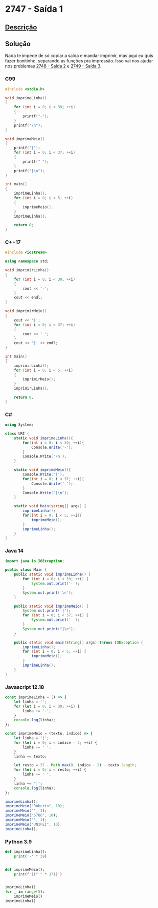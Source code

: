 # 2747 - Saída 1

## [Descrição](https://www.beecrowd.com.br/judge/pt/problems/view/2747)

## Solução

Nada te impede de só copiar a saída e mandar imprimir, mas aqui eu quis fazer bonitinho, separando as funções pra impressão. Isso vai nos ajudar nos problemas [2748 - Saída 2](../2748/README.md) e [2749 - Saída 3](../2749/README.md).

### C99

```c
#include <stdio.h>

void imprimeLinha()
{
    for (int i = 0; i < 39; ++i)
    {
        printf("-");
    }
    printf("\n");
}

void imprimeMeio()
{
    printf("|");
    for (int i = 0; i < 37; ++i)
    {
        printf(" ");
    }
    printf("|\n");
}

int main()
{
    imprimeLinha();
    for (int i = 0; i < 5; ++i)
    {
        imprimeMeio();
    }
    imprimeLinha();

    return 0;
}
```

### C++17

```cpp
#include <iostream>

using namespace std;

void imprimirLinha()
{
    for (int i = 0; i < 39; ++i)
    {
        cout << '-';
    }
    cout << endl;
}

void imprimirMeio()
{
    cout << '|';
    for (int i = 0; i < 37; ++i)
    {
        cout << ' ';
    }
    cout << '|' << endl;
}

int main()
{
    imprimirLinha();
    for (int i = 0; i < 5; ++i)
    {
        imprimirMeio();
    }
    imprimirLinha();

    return 0;
}
```

### C#

```cs
using System;

class URI {
    static void imprimeLinha(){
        for(int i = 0; i < 39; ++i){
            Console.Write('-');
        }
        Console.Write('\n');
    }

    static void imprimeMeio(){
        Console.Write('|');
        for(int i = 0; i < 37; ++i){
            Console.Write(' ');
        }
        Console.Write("|\n");
    }

    static void Main(string[] args) {
        imprimeLinha();
        for(int i = 0; i < 5; ++i){
            imprimeMeio();
        }
        imprimeLinha();
    }
}
```

### Java 14

```java
import java.io.IOException;

public class Main {
    public static void imprimeLinha() {
        for (int i = 0; i < 39; ++i) {
            System.out.print('-');
        }
        System.out.print('\n');
    }

    public static void imprimeMeio() {
        System.out.print('|');
        for (int i = 0; i < 37; ++i) {
            System.out.print(' ');
        }
        System.out.print("|\n");
    }

    public static void main(String[] args) throws IOException {
        imprimeLinha();
        for (int i = 0; i < 5; ++i) {
            imprimeMeio();
        }
        imprimeLinha();
    }
}
```

### Javascript 12.18

```js
const imprimeLinha = () => {
    let linha = '';
    for (let i = 0; i < 39; ++i) {
        linha += '-';
    }
    console.log(linha);
};

const imprimeMeio = (texto, indice) => {
    let linha = '|';
    for (let i = 0; i < indice - 2; ++i) {
        linha += ' ';
    }
    linha += texto;

    let resto = 37 - Math.max(0, indice - 2) - texto.length;
    for (let i = 0; i < resto; ++i) {
        linha += ' ';
    }
    linha += '|';
    console.log(linha);
};

imprimeLinha();
imprimeMeio("Roberto", 10);
imprimeMeio("", 1);
imprimeMeio("5786", 10);
imprimeMeio("", 1);
imprimeMeio("UNIFEI", 10);
imprimeLinha();
```

### Python 3.9

```py
def imprimeLinha():
    print('-' * 39)


def imprimeMeio():
    print(f'|{" " * 37}|')


imprimeLinha()
for _ in range(5):
    imprimeMeio()
imprimeLinha()
```